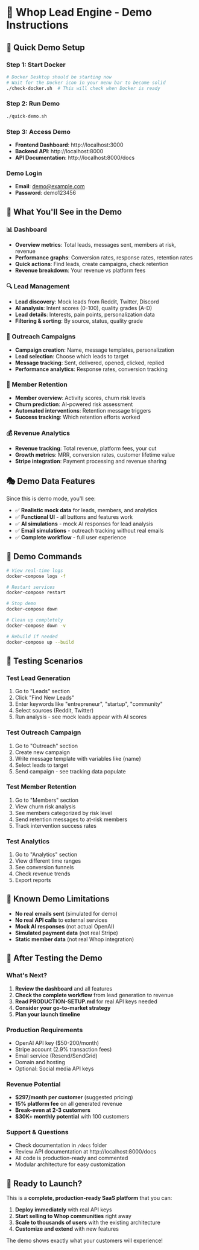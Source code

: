 # 🎯 Whop Lead Engine - Demo Instructions

## 🚀 Quick Demo Setup

### Step 1: Start Docker
```bash
# Docker Desktop should be starting now
# Wait for the Docker icon in your menu bar to become solid
./check-docker.sh  # This will check when Docker is ready
```

### Step 2: Run Demo
```bash
./quick-demo.sh
```

### Step 3: Access Demo
- **Frontend Dashboard**: http://localhost:3000
- **Backend API**: http://localhost:8000  
- **API Documentation**: http://localhost:8000/docs

### Demo Login
- **Email**: demo@example.com
- **Password**: demo123456

## 🎨 What You'll See in the Demo

### 📊 Dashboard
- **Overview metrics**: Total leads, messages sent, members at risk, revenue
- **Performance graphs**: Conversion rates, response rates, retention rates
- **Quick actions**: Find leads, create campaigns, check retention
- **Revenue breakdown**: Your revenue vs platform fees

### 🔍 Lead Management
- **Lead discovery**: Mock leads from Reddit, Twitter, Discord
- **AI analysis**: Intent scores (0-100), quality grades (A-D)
- **Lead details**: Interests, pain points, personalization data
- **Filtering & sorting**: By source, status, quality grade

### 📧 Outreach Campaigns
- **Campaign creation**: Name, message templates, personalization
- **Lead selection**: Choose which leads to target
- **Message tracking**: Sent, delivered, opened, clicked, replied
- **Performance analytics**: Response rates, conversion tracking

### 👥 Member Retention
- **Member overview**: Activity scores, churn risk levels
- **Churn prediction**: AI-powered risk assessment
- **Automated interventions**: Retention message triggers
- **Success tracking**: Which retention efforts worked

### 💰 Revenue Analytics
- **Revenue tracking**: Total revenue, platform fees, your cut
- **Growth metrics**: MRR, conversion rates, customer lifetime value
- **Stripe integration**: Payment processing and revenue sharing

## 🎭 Demo Data Features

Since this is demo mode, you'll see:
- ✅ **Realistic mock data** for leads, members, and analytics
- ✅ **Functional UI** - all buttons and features work
- ✅ **AI simulations** - mock AI responses for lead analysis
- ✅ **Email simulations** - outreach tracking without real emails
- ✅ **Complete workflow** - full user experience

## 🔄 Demo Commands

```bash
# View real-time logs
docker-compose logs -f

# Restart services
docker-compose restart

# Stop demo
docker-compose down

# Clean up completely
docker-compose down -v

# Rebuild if needed
docker-compose up --build
```

## 🎯 Testing Scenarios

### Test Lead Generation
1. Go to "Leads" section
2. Click "Find New Leads" 
3. Enter keywords like "entrepreneur", "startup", "community"
4. Select sources (Reddit, Twitter)
5. Run analysis - see mock leads appear with AI scores

### Test Outreach Campaign
1. Go to "Outreach" section
2. Create new campaign
3. Write message template with variables like {name}
4. Select leads to target
5. Send campaign - see tracking data populate

### Test Member Retention
1. Go to "Members" section
2. View churn risk analysis
3. See members categorized by risk level
4. Send retention messages to at-risk members
5. Track intervention success rates

### Test Analytics
1. Go to "Analytics" section
2. View different time ranges
3. See conversion funnels
4. Check revenue trends
5. Export reports

## 🚨 Known Demo Limitations

- **No real emails sent** (simulated for demo)
- **No real API calls** to external services
- **Mock AI responses** (not actual OpenAI)
- **Simulated payment data** (not real Stripe)
- **Static member data** (not real Whop integration)

## 🎉 After Testing the Demo

### What's Next?
1. **Review the dashboard** and all features
2. **Check the complete workflow** from lead generation to revenue
3. **Read PRODUCTION-SETUP.md** for real API keys needed
4. **Consider your go-to-market strategy**
5. **Plan your launch timeline**

### Production Requirements
- OpenAI API key ($50-200/month)
- Stripe account (2.9% transaction fees)
- Email service (Resend/SendGrid)
- Domain and hosting
- Optional: Social media API keys

### Revenue Potential
- **$297/month per customer** (suggested pricing)
- **15% platform fee** on all generated revenue
- **Break-even at 2-3 customers**
- **$30K+ monthly potential** with 100 customers

### Support & Questions
- Check documentation in `/docs` folder
- Review API documentation at http://localhost:8000/docs
- All code is production-ready and commented
- Modular architecture for easy customization

## 🎯 Ready to Launch?

This is a **complete, production-ready SaaS platform** that you can:
1. **Deploy immediately** with real API keys
2. **Start selling to Whop communities** right away
3. **Scale to thousands of users** with the existing architecture
4. **Customize and extend** with new features

The demo shows exactly what your customers will experience!